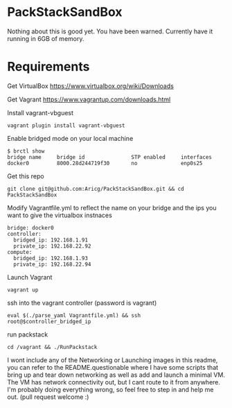 PackStackSandBox
================

Nothing about this is good yet. You have been warned.
Currently have it running in 6GB of memory. 

Requirements
============
Get VirtualBox https://www.virtualbox.org/wiki/Downloads

Get Vagrant https://www.vagrantup.com/downloads.html

Install vagrant-vbguest

    vagrant plugin install vagrant-vbguest

Enable bridged mode on your local machine

    $ brctl show
    bridge name     bridge id               STP enabled     interfaces
    docker0         8000.28d244719f30       no              enp0s25

Get this repo

    git clone git@github.com:Aricg/PackStackSandBox.git && cd PackStackSandBox

Modify Vagrantfile.yml to reflect the name on your bridge and the ips you want to give the virtualbox instnaces 

    bridge: docker0
    controller:
      bridged_ip: 192.168.1.91
      private_ip: 192.168.22.92
    compute:
      bridged_ip: 192.168.1.93
      private_ip: 192.168.22.94

Launch Vagrant
    
    vagrant up

ssh into the vagrant controller (password is vagrant)

    eval $(./parse_yaml Vagrantfile.yml) && ssh root@$controller_bridged_ip

run packstack

    cd /vagrant && ./RunPackstack

I wont include any of the Networking or Launching images in this readme, you can refer to the README.questionable where I have some scripts that bring up and tear down networking as well as add and launch a minimal VM.
The VM has network connectivity out, but I cant route to it from anywhere. I'm probably doing everything wrong, so feel free to step in and help me out. (pull request welcome :)


